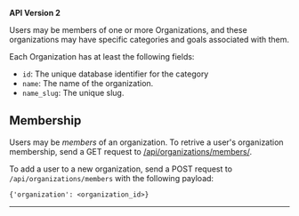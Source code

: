 
**API Version 2**

Users may be members of one or more Organizations, and these organizations may
have specific categories and goals associated with them.

Each Organization has at least the following fields:

* `id`: The unique database identifier for the category
* `name`: The name of the organization.
* `name_slug`: The unique slug.

## Membership

Users may be _members_ of an organization. To retrive a user's organization
membership, send a GET request to [/api/organizations/members/](/api/organizations/members).

To add a user to a new organization, send a POST request to
`/api/organizations/members` with the following payload:

    {'organization': <organization_id>}


----
